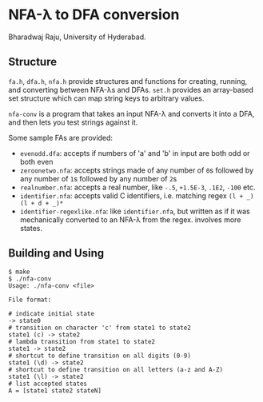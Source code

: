 # NFA-λ to DFA conversion

Bharadwaj Raju, University of Hyderabad.

## Structure

`fa.h`, `dfa.h`, `nfa.h` provide structures and functions for creating, running, and converting between NFA-λs and DFAs. `set.h` provides an array-based set structure which can map string keys to arbitrary values.

`nfa-conv` is a program that takes an input NFA-λ and converts it into a DFA, and then lets you test strings against it.

Some sample FAs are provided:
  - `evenodd.dfa`: accepts if numbers of 'a' and 'b' in input are both odd or both even
  - `zeroonetwo.nfa`: accepts strings made of any number of `0`s followed by any number of `1`s followed by any number of `2`s
  - `realnumber.nfa`: accepts a real number, like `-.5`, `+1.5E-3`, `.1E2`, `-100` etc.
  - `identifier.nfa`: accepts valid C identifiers, i.e. matching regex `(l + _)(l + d + _)*`
  - `identifier-regexlike.nfa`: like `identifier.nfa`, but written as if it was mechanically converted to an NFA-λ from the regex. involves more states.

## Building and Using

```console
$ make
$ ./nfa-conv
Usage: ./nfa-conv <file>

File format:

# indicate initial state
-> state0
# transition on character 'c' from state1 to state2
state1 (c) -> state2
# lambda transition from state1 to state2
state1 -> state2
# shortcut to define transition on all digits (0-9)
state1 (\d) -> state2
# shortcut to define transition on all letters (a-z and A-Z)
state1 (\l) -> state2
# list accepted states
A = [state1 state2 stateN]
```